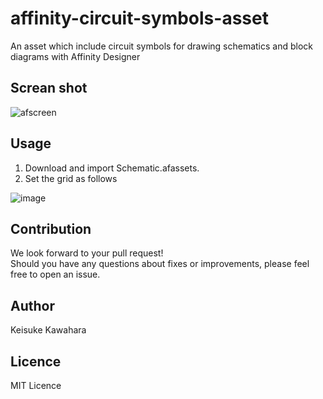 # affinity-circuit-symbols-asset
An asset which include circuit symbols for drawing schematics and block diagrams with Affinity Designer

## Screan shot

![afscreen](https://user-images.githubusercontent.com/37934321/124695670-9cf13b00-df1e-11eb-945e-ca4a56c5a554.png)

## Usage

1. Download and import Schematic.afassets.
2. Set the grid as follows

![image](https://user-images.githubusercontent.com/37934321/124695508-42f07580-df1e-11eb-936a-b39596ae08c8.png)

## Contribution

We look forward to your pull request!  
Should you have any questions about fixes or improvements, please feel free to open an issue.

## Author

Keisuke Kawahara  

## Licence

MIT Licence
